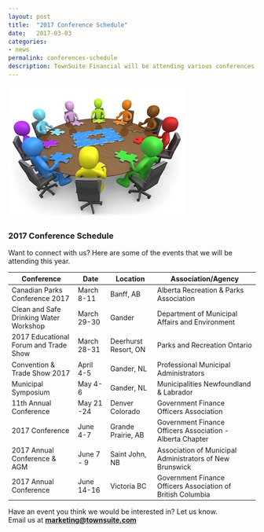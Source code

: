 ```yaml
---
layout: post
title:  "2017 Conference Schedule"
date:   2017-03-03
categories:
- news
permalink: conferences-schedule
description: TownSuite Financial will be attending various conferences in 2017
---
```


![Conference](/images/Conference.jpg "Conference")


### **2017 Conference Schedule** 

Want to connect with us?  Here are some of the events that we will be attending this year. 

| Conference| Date | Location | Association/Agency 
| ---- | ---- | ---- | ----
| Canadian Parks Conference 2017 | March 8-11 | Banff, AB | Alberta Recreation & Parks Association
| Clean and Safe Drinking Water Workshop | March 29-30 | Gander | Department of Municipal Affairs and Environment
| 2017 Educational Forum and Trade Show | March 28-31 | Deerhurst Resort, ON | Parks and Recreation Ontario 
| Convention & Trade Show 2017 | April 4-5 | Gander, NL | Professional Municipal Administrators
| Municipal Symposium | May 4-6 | Gander, NL | Municipalities Newfoundland & Labrador
| 11th Annual Conference | May 21 -24 | Denver Colorado | Government Finance Officers Association
| 2017 Conference | June 4-7 | Grande Prairie, AB | Government Finance Officers Association - Alberta Chapter
| 2017 Annual Conference & AGM | June 7 - 9 | Saint John, NB | Association of Municipal Administrators of New Brunswick
| 2017 Annual Conference | June 14-16 | Victoria BC | Government Finance Officers Association of British Columbia

Have an event you think we would be interested in?  Let us know.  
Email us at [**marketing@townsuite.com**](mailto:marketing@townsuite.com?Subject=Events)